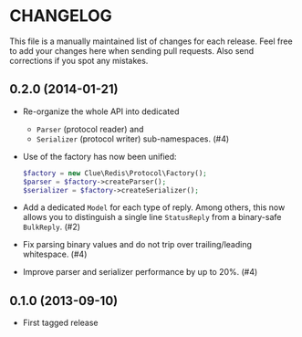 # CHANGELOG

This file is a manually maintained list of changes for each release. Feel free
to add your changes here when sending pull requests. Also send corrections if
you spot any mistakes.

## 0.2.0 (2014-01-21)

* Re-organize the whole API into dedicated
  * `Parser` (protocol reader) and
  * `Serializer` (protocol writer) sub-namespaces. (#4)

* Use of the factory has now been unified:

  ```php
  $factory = new Clue\Redis\Protocol\Factory();
  $parser = $factory->createParser();
  $serializer = $factory->createSerializer();
  ```

* Add a dedicated `Model` for each type of reply. Among others, this now allows
  you to distinguish a single line `StatusReply` from a binary-safe `BulkReply`. (#2)

* Fix parsing binary values and do not trip over trailing/leading whitespace. (#4)

* Improve parser and serializer performance by up to 20%. (#4)

## 0.1.0 (2013-09-10)

* First tagged release

